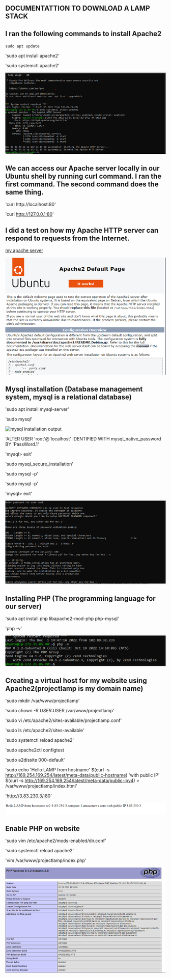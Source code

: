 ## DOCUMENTATTION TO DOWNLOAD A LAMP STACK
## I ran the following commands to install Apache2

`sudo apt update`

'sudo apt install apache2'

'sudo systemctl apache2'

![apache status](./images/apache_status.png)

##  We can access  our Apache server locally in our Ubuntu shell by running curl command. I ran the first command. The second command does the same thing.

'curl http://localhost:80' 

'curl http://127.0.0.1:80'

## I did a test on  how my Apache HTTP server can respond to requests from the Internet.

[my apache server](http://3.83.230.3:80)

![apache page launched ](./images/apache_default%20page.png)

## Mysql installation (Database management system, mysql is a relational database)

'sudo apt install mysql-server'

 'sudo mysql'

 ![mysql installation output](./images/mysql_installation.pngj)

 'ALTER USER 'root'@'localhost' IDENTIFIED WITH mysql_native_password BY 'PassWord.1'

'mysql> exit'

'sudo mysql_secure_installation'

'sudo mysql -p'

'sudo mysql -p'

'mysql> exit'

![complete instalation of mysql](./images/mysql.png)

## Installing PHP (The programming language for our server)

'sudo apt install php libapache2-mod-php php-mysql'

'php -v'

![PHP installation](./images/php_installed.png)

## Creating a virtual host for my website using Apache2(projectlamp is my domain name)

'sudo mkdir /var/www/projectlamp'

'sudo chown -R $USER:$USER /var/www/projectlamp'

'sudo vi /etc/apache2/sites-available/projectlamp.conf'

'sudo ls /etc/apache2/sites-available'

'sudo systemctl reload apache2' 

'sudo apache2ctl configtest

'sudo a2dissite 000-default'

'sudo echo 'Hello LAMP from hostname' $(curl -s http://169.254.169.254/latest/meta-data/public-hostname) 'with public IP' $(curl -s http://169.254.169.254/latest/meta-data/public-ipv4) > /var/www/projectlamp/index.html'

'http://3.83.230.3/:80'

![Apache2 virtual host successful](./images/virtual-hostapache2.png)

## Enable PHP on website

'sudo vim /etc/apache2/mods-enabled/dir.conf'

'sudo systemctl reload apache2'

'vim /var/www/projectlamp/index.php'

![Php enabled](./images/webhost_php.png)

